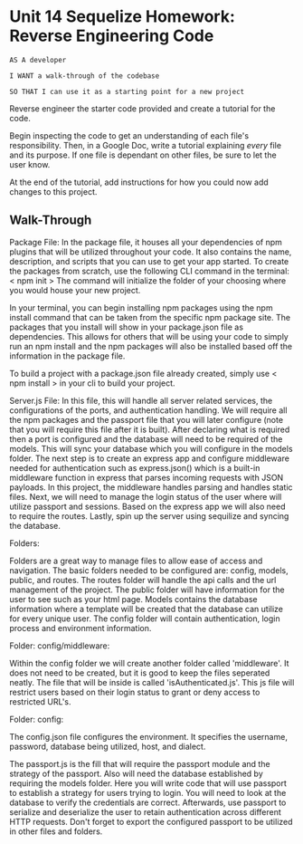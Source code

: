 # Unit 14 Sequelize Homework: Reverse Engineering Code

```
AS A developer

I WANT a walk-through of the codebase

SO THAT I can use it as a starting point for a new project
```

Reverse engineer the starter code provided and create a tutorial for the code.

Begin inspecting the code to get an understanding of each file's responsibility. Then, in a Google Doc, write a tutorial explaining *every* file and its purpose. If one file is dependant on other files, be sure to let the user know.

At the end of the tutorial, add instructions for how you could now add changes to this project.

## Walk-Through

Package File:
In the package file, it houses all your dependencies of npm plugins that will be utilized throughout your code. It also contains the name, description, and scripts that you can use to get your app started.
To create the packages from scratch, use the following CLI command in the terminal: < npm init >
The command will initialize the folder of your choosing where you would house your new project.

In your terminal, you can begin installing npm packages using the npm install command that can be taken from the specific npm package site. The packages that you install will show in your package.json file as dependencies. This allows for others that will be using your code to simply run an npm install and the npm packages will also be installed based off the information in the package file.

To build a project with a package.json file already created, simply use < npm install > in your cli to build your project.

Server.js File:
In this file, this will handle all server related services, the configurations of the ports, and authentication handling.
We will require all the npm packages and the passport file that you will later configure (note that you will require this file after it is built).
After declaring what is required then a port is configured and the database will need to be required of the models. This will sync your database which you will configure in the models folder. 
The next step is to create an express app and configure middleware needed for authentication such as express.json() which is a built-in middleware function in express that parses incoming requests with JSON payloads. In this project, the middleware handles parsing and handles static files.
Next, we will need to manage the login status of the user where will utilize passport and sessions. Based on the express app we will also need to require the routes.
Lastly, spin up the server using sequilize and syncing the database.

Folders:

Folders are a great way to manage files to allow ease of access and navigation. The basic folders needed to be configured are: config, models, public, and routes. The routes folder will handle the api calls and the url management of the project. The public folder will have information for the user to see such as your html page. Models contains the database information where a template will be created that the database can utilize for every unique user. The config folder will contain authentication, login process and environment information.

Folder: config/middleware:

Within the config folder we will create another folder called 'middleware'. It does not need to be created, but it is good to keep the files seperated neatly. The file that will be inside is called 'isAuthenticated.js'. This js file will restrict users based on their login status to grant or deny access to restricted URL's.

Folder: config:

The config.json file configures the environment. It specifies the username, password, database being utilized, host, and dialect.

The passport.js is the fill that will require the passport module and the strategy of the passport. Also will need the database established by requiring the models folder. Here you will write code that will use passport to establish a strategy for users trying to login. You will need to look at the database to verify the credentials are correct. Afterwards, use passport to serialize and deserialize the user to retain authentication across different HTTP requests. Don't forget to export the configured passport to be utilized in other files and folders.

